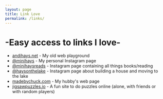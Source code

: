 ```yaml
---
layout: page
title: Link Love
permalink: /links/
---
```

# -Easy access to links I love-
- [andihays.net](http://andihays.net) - My old web playground<br />
- [@minihays](http://instagram.com/minihays/) - My personal Instagram page<br />
- [@minihaysreads](http://instagram.com/minihaysreads/) - Instagram page containing all things books/reading<br />
- [@haysonthelake](http://instagram.com/haysonthelake/) - Instagram page about building a house and moving to the lake<br />
- [madebychuck.com](http://madebychuck.com) - My hubby's web page<br />
- [jigsawpuzzles.io](http://jigsawpuzzles.io) - A fun site to do puzzles online (alone, with friends or with random players)